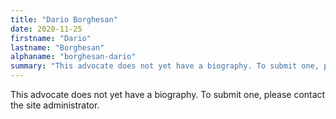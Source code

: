 ```yaml
---
title: "Dario Borghesan"
date: 2020-11-25
firstname: "Dario"
lastname: "Borghesan"
alphaname: "borghesan-dario"
summary: "This advocate does not yet have a biography. To submit one, please contact the site administrator."
---
```

This advocate does not yet have a biography. To submit one, please contact the site administrator.

